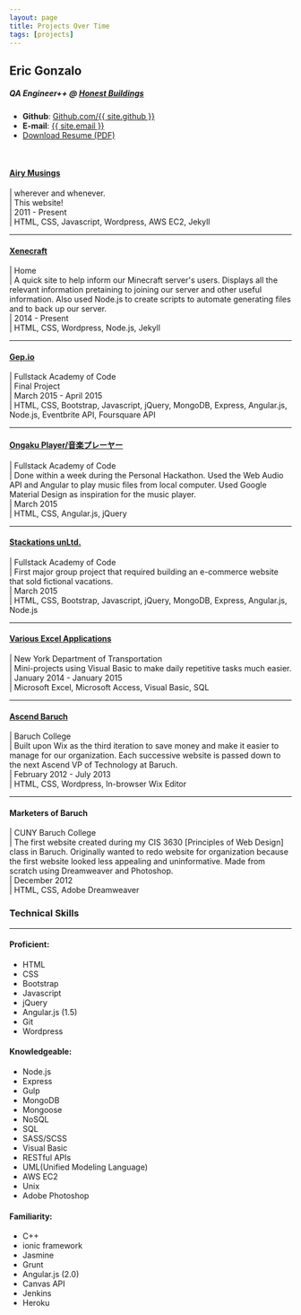 ```yaml
---
layout: page
title: Projects Over Time
tags: [projects]
---
```

<article>
<link rel="stylesheet" href="//cdnjs.cloudflare.com/ajax/libs/twitter-bootstrap/4.0.0/css/bootstrap.min.css">
  <div class="r-heading row">
    <div class="col-md-6 col-sm-6">
      <h2>Eric Gonzalo</h2>
      <h5>QA Engineer++ @ <a target="_blank" href="https://honestbuildings.com">Honest Buildings</a></h5>
    </div>
    <div class="col-md-6 col-sm-6">
      <ul class="list-unstyled">
        <li><strong>Github</strong>: <a href="https://github.com/{{ site.github }}" target="_blank">Github.com/{{ site.github }}</a></li>
        <li><strong>E-mail</strong>: <a href="mailto:{{ site.email }}">{{ site.email }}</a></li>
        <li><a href="{{ site.BASE_PATH }}/{{ site.resume }}" class="btn btn-xs" target="_blank">Download Resume (PDF)</a></li>
      </ul>
    </div>
  </div>
  <br>
  <!--Divide Projects section-->
  <div class="row" style="text-align: left;">
    <div class="col-md-12">
      <h4 class="project-color"><a href="/">Airy Musings</a></h4>
      <i class="fa fa-map-marker" aria-hidden="true"></i> | wherever and whenever. <br>
      <i class="fa fa-pencil" aria-hidden="true"></i> | This website! <br>
      <i class="fa fa-calendar" aria-hidden="true"></i> | 2011 - Present<br>
      <i class="fa fa-file-code-o" aria-hidden="true"></i> | HTML, CSS, Javascript, Wordpress, AWS EC2, Jekyll
    </div>
    <hr class="hr-line">
    <div class="col-md-12">
      <h4 class="project-color"><a href="https://xenecraft.com/">Xenecraft</a></h4> 
      <i class="fa fa-map-marker" aria-hidden="true"></i> | Home <br>
      <i class="fa fa-pencil" aria-hidden="true"></i> | A quick site to help inform our Minecraft server's users. Displays all the relevant information pretaining to joining our server and other useful information. Also used Node.js to create scripts to automate generating files and to back up our server.<br>
      <i class="fa fa-calendar" aria-hidden="true"></i> | 2014 - Present<br>
      <i class="fa fa-file-code-o" aria-hidden="true"></i> | HTML, CSS, Wordpress, Node.js, Jekyll
    </div>
    <hr class="hr-line">
    <div class="col-md-12">
      <h4 class="project-color"><a href="http://www.gep.io/">Gep.io</a></h4> 
      <i class="fa fa-map-marker" aria-hidden="true"></i> | Fullstack Academy of Code <br>
      <i class="fa fa-pencil" aria-hidden="true"></i> | Final Project <br>
      <i class="fa fa-calendar" aria-hidden="true"></i> | March 2015 - April 2015<br>
      <i class="fa fa-file-code-o" aria-hidden="true"></i> | HTML, CSS, Bootstrap, Javascript, jQuery, MongoDB, Express, Angular.js, Node.js, Eventbrite API, Foursquare API
    </div>
    <hr class="hr-line">
    <div class="col-md-12">
      <h4 class="project-color"><a href="https://github.com/ersgonzalo/ongaku-player">Ongaku Player/音楽プレーヤー</a></h4> 
      <i class="fa fa-map-marker" aria-hidden="true"></i> | Fullstack Academy of Code <br>
      <i class="fa fa-pencil" aria-hidden="true"></i> | Done within a week during the Personal Hackathon. Used the Web Audio API and Angular to play music files from local computer. Used Google Material Design as inspiration for the music player. <br>
      <i class="fa fa-calendar" aria-hidden="true"></i> | March 2015<br>
      <i class="fa fa-file-code-o" aria-hidden="true"></i> | HTML, CSS, Angular.js, jQuery
    </div>
    <hr class="hr-line">
    <div class="col-md-12">
      <h4 class="project-color"><a href="https://github.com/Rmoore424/stack_store">Stackations unLtd.</a></h4> 
      <i class="fa fa-map-marker" aria-hidden="true"></i> | Fullstack Academy of Code <br>
      <i class="glyphicon glyphicon-pencil"></i> | First major group project that required building an e-commerce website that sold fictional vacations. <br>
      <i class="fa fa-calendar" aria-hidden="true"></i> | March 2015<br>
      <i class="fa fa-file-code-o" aria-hidden="true"></i> | HTML, CSS, Bootstrap, Javascript, jQuery, MongoDB, Express, Angular.js, Node.js
    </div>
    <hr class="hr-line">
    <div class="col-md-12">
      <h4 class="project-color"><a href="https://github.com/ersgonzalo/dotvba">Various Excel Applications</a></h4> 
      <i class="fa fa-map-marker" aria-hidden="true"></i> | New York Department of Transportation <br>
      <i class="fa fa-pencil" aria-hidden="true"></i> | Mini-projects using Visual Basic to make daily repetitive tasks much easier. <br>
      <i class="fa fa-calendar" aria-hidden="true"></i> | January 2014 - January 2015<br>
      <i class="fa fa-file-code-o" aria-hidden="true"></i> | Microsoft Excel, Microsoft Access, Visual Basic, SQL
    </div>
    <hr class="hr-line">
    <div class="col-md-12">
      <h4 class="project-color"><a href="http://www.ascendbaruch.org/">Ascend Baruch</a></h4> 
      <i class="fa fa-map-marker" aria-hidden="true"></i> | Baruch College <br>
      <i class="fa fa-pencil" aria-hidden="true"></i> | Built upon Wix as the third iteration to save money and make it easier to manage for our organization. Each successive website is passed down to the next Ascend VP of Technology at Baruch. <br>
      <i class="fa fa-calendar" aria-hidden="true"></i> | February 2012 - July 2013<br>
      <i class="fa fa-file-code-o" aria-hidden="true"></i> | HTML, CSS, Wordpress, In-browser Wix Editor
    </div>
    <hr class="hr-line">
    <div class="col-md-12">
      <h4 class="project-color">Marketers of Baruch</h4> 
      <i class="fa fa-map-marker" aria-hidden="true"></i> | CUNY Baruch College <br> 
      <i class="fa fa-pencil" aria-hidden="true"></i> | The first website created during my CIS 3630 [Principles of Web Design] class in Baruch. Originally wanted to redo website for organization because the first website looked less appealing and uninformative. Made from scratch using Dreamweaver and Photoshop.<br>
      <i class="fa fa-calendar" aria-hidden="true"></i> | December 2012<br>
      <i class="fa fa-file-code-o" aria-hidden="true"></i> | HTML, CSS, Adobe Dreamweaver
    </div>
  </div>

  <!--Divide Skills section-->
  <div class="row col-md-12 col-sm-12">
    <h3 class="break-margin">Technical Skills</h3>
    <hr>
  </div>
  <div class="row">
    <div class="col-sm-4">
      <h4>Proficient:</h4>
      <ul>
        <li>HTML</li>
        <li>CSS</li>
        <li>Bootstrap</li>
        <li>Javascript</li>
        <li>jQuery</li>
        <li>Angular.js (1.5) </li>
        <li>Git</li>
        <li>Wordpress</li>
      </ul>
    </div>
    <div class="col-sm-4">
      <h4>Knowledgeable:</h4>
      <ul>
        <li>Node.js</li>
        <li>Express</li>
        <li>Gulp</li>
        <li>MongoDB</li>
        <li>Mongoose</li>
        <li>NoSQL</li>
        <li>SQL</li>
        <li>SASS/SCSS</li>
        <li>Visual Basic</li>
        <li>RESTful APIs</li>
        <li>UML(Unified Modeling Language)</li>
        <li>AWS EC2</li>
        <li>Unix</li>
        <li>Adobe Photoshop</li>
      </ul>
    </div>
    <div class="col-sm-4">
      <h4>Familiarity:</h4>
      <ul>
        <li>C++</li>
        <li>ionic framework</li>
        <li>Jasmine</li>
        <li>Grunt</li>
        <li>Angular.js (2.0)</li>
        <li>Canvas API</li>
        <li>Jenkins</li>
        <li>Heroku</li>
      </ul>
    </div>
  </div>
  <div class="clearfix"></div>
</article>
